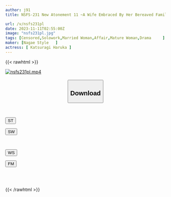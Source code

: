 ```yaml
---
author: j91
title: NSFS-231 New Atonement 11 ~A Wife Embraced By Her Bereaved Family, Waiting For Her Husband To Be Released~ Haruka Katsuragi

url: /v/nsfs231pl
date: 2023-11-11T02:55:00Z
image: "nsfs231pl.jpg"
tags: [Censored,Solowork,Married Woman,Affair,Mature Woman,Drama	 ]
maker: [Nagae Style   ]
actress: [ Katsuragi Haruka ]
---
```



{{< rawhtml >}}

<div class="video" data-videoid="L2p4BVvAbkIRdeq">
    <a href="javascript:;">
        <img src="https://my.j91.asia/v/nsfs231pl/nsfs231pl.jpg" width="WIDTH" height="HEIGHT" alt="nsfs231pl.mp4" loading="lazy">
    </a>
</div>

<script type="text/javascript" src="https://j91.asia/asset/on-demand-st.js"></script>

<br>
  <link rel="stylesheet" href="https://j91.asia/asset/bs5.css">
  
  <center>
  <button class="btn btn-primary" type="button" data-bs-toggle="collapse" data-bs-target=".multi-collapse" aria-expanded="false" aria-controls="multiCollapseExample1 multiCollapseExample2"><h2>Download</h2></button></center>
</p>
<div class="row">
  <div class="col">
    <div class="collapse multi-collapse" id="multiCollapseExample1">
      <div class="card card-body">
	      	      <br>
<div class="buttons">  
<p><a href="https://streamtape.to/v/L2p4BVvAbkIRdeq" target="_blank"><button class="btn-hover color-3"><i class="fa fa-download"></i> ST</button></a></p>
<p><a href="https://sfastwish.com/aw51co9ufzfv" target="_blank"><button class="btn-hover color-2"><i class="fa fa-download"></i> SW</button></a></p></div>
    </div>
  </div>
</div>
  <div class="col">
    <div class="collapse multi-collapse" id="multiCollapseExample2">
      <div class="card card-body">
	      <br>
<div class="buttons">
<p><a href="javascript:;" target="_blank"><button class="btn-hover color-9"><i class="fa fa-download"></i> WS</button></a></p>
<p><a href="javascript:;" target="_blank"><button class="btn-hover color-8"><i class="fa fa-download"></i> FM</button></a></p></div>
<br><br>
      </div>
    </div>
  </div>
</div>

{{< /rawhtml >}}
